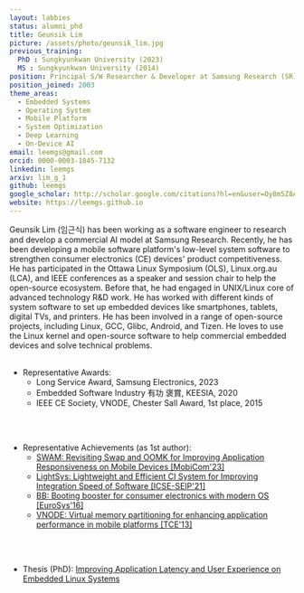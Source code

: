 ```yaml
---
layout: labbies
status: alumni_phd
title: Geunsik Lim
picture: /assets/photo/geunsik_lim.jpg
previous_training:
  PhD : Sungkyunkwan University (2023)
  MS : Sungkyunkwan University (2014)  
position: Principal S/W Researcher & Developer at Samsung Research (SR)
position_joined: 2003
theme_areas:
  - Embedded Systems
  - Operating System
  - Mobile Platform
  - System Optimization
  - Deep Learning
  - On-Device AI
email: leemgs@gmail.com
orcid: 0000-0003-1845-7132
linkedin: leemgs
arxiv: lim_g_1
github: leemgs
google_scholar: http://scholar.google.com/citations?hl=en&user=Oy8m5Z8AAAAJ
website: https://leemgs.github.io
---
```


Geunsik Lim (임근식) has been working as a software engineer to research and develop a commercial AI model at Samsung Research. Recently, he has been developing a mobile software platform's low-level system software to strengthen consumer electronics (CE) devices' product competitiveness. He has participated in the Ottawa Linux Symposium (OLS), Linux.org.au (LCA), and IEEE conferences as a speaker and session chair to help the open-source ecosystem. Before that, he had engaged in UNIX/Linux core of advanced technology R&D work. He has worked with different kinds of system software to set up embedded devices like smartphones, tablets, digital TVs, and printers. He has been involved in a range of open-source projects, including Linux, GCC, Glibc, Android, and Tizen. He loves to use the Linux kernel and open-source software to help commercial embedded devices and solve technical problems.
<br>
<br>
* Representative Awards:
  - Long Service Award, Samsung Electronics, 2023
  - Embedded Software Industry 有功 褒賞, KEESIA, 2020
  - IEEE CE Society, VNODE, Chester Sall Award, 1st place, 2015 
<br>
<br>

* Representative Achievements (as 1st author):
  - <a href="https://dl.acm.org/doi/abs/10.1145/3570361.3592518">SWAM: Revisiting Swap and OOMK for Improving Application Responsiveness on Mobile Devices [MobiCom'23]</a>
  - <a href="https://dl.acm.org/doi/abs/10.1109/ICSE-SEIP52600.2021.00009">LightSys: Lightweight and Efficient CI System for Improving Integration Speed of Software [ICSE-SEIP'21]</a>
  - <a href="https://dl.acm.org/doi/10.1145/2901318.2901320">BB: Booting booster for consumer electronics with modern OS [EuroSys'16]</a>
  - <a href="https://ieeexplore.ieee.org/document/6689690">VNODE: Virtual memory partitioning for enhancing application performance in mobile platforms [TCE'13]</a>
<br>
<br>

* Thesis (PhD): [Improving Application Latency and User Experience on Embedded Linux Systems](https://dcollection.skku.edu/srch/srchDetail/000000174970)
